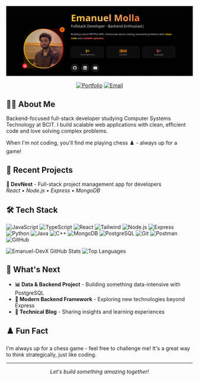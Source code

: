 <div align="center">
  <img src="portfolio-screenshot.png" alt="Portfolio Landing Page" width="1200"/>
</div>

<div align="center">
  
[![Portfolio](https://img.shields.io/badge/Portfolio-emanuelmolla.dev-blue?style=flat-square&logo=globe)](https://emanuelmolla.dev)
[![Email](https://img.shields.io/badge/Email-emanuelmolla@outlook.com-red?style=flat-square&logo=gmail)](mailto:emanuelmolla@outlook.com)

</div>

## 👨‍💻 About Me

Backend-focused full-stack developer studying Computer Systems Technology at BCIT. I build scalable web applications with clean, efficient code and love solving complex problems.

When I'm not coding, you'll find me playing chess ♟️ - always up for a game!

## 🚀 Recent Projects

**🧠 DevNest** - Full-stack project management app for developers  
*React • Node.js • Express • MongoDB*


## 🛠️ Tech Stack

![JavaScript](https://img.shields.io/badge/-JavaScript-F7DF1E?style=flat-square&logo=javascript&logoColor=black)
![TypeScript](https://img.shields.io/badge/-TypeScript-3178C6?style=flat-square&logo=typescript&logoColor=white)
![React](https://img.shields.io/badge/-React-61DAFB?style=flat-square&logo=react&logoColor=black)
![Tailwind](https://img.shields.io/badge/-Tailwind_CSS-38B2AC?style=flat-square&logo=tailwind-css&logoColor=white)
![Node.js](https://img.shields.io/badge/-Node.js-339933?style=flat-square&logo=node.js&logoColor=white)
![Express](https://img.shields.io/badge/-Express-000000?style=flat-square&logo=express&logoColor=white)
![Python](https://img.shields.io/badge/-Python-3776AB?style=flat-square&logo=python&logoColor=white)
![Java](https://img.shields.io/badge/-Java-007396?style=flat-square&logo=openjdk&logoColor=white)
![C++](https://img.shields.io/badge/-C++-00599C?style=flat-square&logo=cplusplus&logoColor=white)
![MongoDB](https://img.shields.io/badge/-MongoDB-47A248?style=flat-square&logo=mongodb&logoColor=white)
![PostgreSQL](https://img.shields.io/badge/-PostgreSQL-336791?style=flat-square&logo=postgresql&logoColor=white)
![Git](https://img.shields.io/badge/-Git-F05032?style=flat-square&logo=git&logoColor=white)
![Postman](https://img.shields.io/badge/-Postman-FF6C37?style=flat-square&logo=postman&logoColor=white)
![GitHub](https://img.shields.io/badge/-GitHub-181717?style=flat-square&logo=github&logoColor=white)


<p align="">
  <img height="180" src="https://github-readme-stats.vercel.app/api?username=Emanuel-DevX&show_icons=true&count_private=true&theme=dark&hide_border=true&hide_rank=true&bg_color=00000000" alt="Emanuel-DevX GitHub Stats" />
  <img height="180" src="https://github-readme-stats.vercel.app/api/top-langs/?username=Emanuel-DevX&layout=compact&hide=html&theme=dark&hide_border=true&langs_count=8&bg_color=00000000" alt="Top Languages" />
</p>

<!--
![GitHub Activity Graph](https://github-readme-activity-graph.vercel.app/graph?username=Emanuel-DevX&theme=github-dark&bg_color=00000000&hide_border=true) -->

## 🎯 What's Next

- **📊 Data & Backend Project** - Building something data-intensive with PostgreSQL
- **🚀 Modern Backend Framework** - Exploring new technologies beyond Express
- **📝 Technical Blog** - Sharing insights and learning experiences

## ♟️ Fun Fact

I'm always up for a chess game - feel free to challenge me! It's a great way to think strategically, just like coding.

---

<div align="center">
  <i>Let's build something amazing together!</i>
</div>
